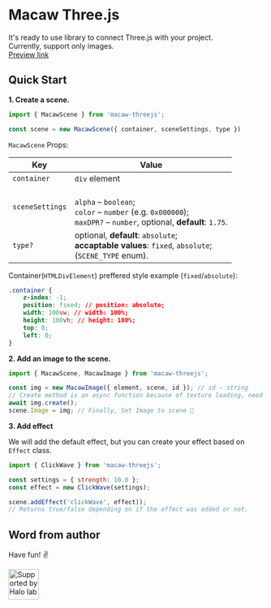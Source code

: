 # Macaw Three.js

It's ready to use library to connect Three.js with your project.<br/>
Currently, support only images.<br/>
[Preview link](https://performance-threejs.vercel.app/ 'Link to preview')

## Quick Start

**1. Create a scene.**

```javascript
import { MacawScene } from 'macaw-threejs';

const scene = new MacawScene({ container, sceneSettings, type })
```

`MacawScene` Props:

| Key | Value |
| ------------ | ------------ |
| `container` | `div` element |
| `sceneSettings` | <br/>`alpha` – `boolean`;<br/>`color` – `number` (e.g. `0x000000`);<br/>`maxDPR?` – `number`, optional, **default**: `1.75`. |
| `type?`  | optional, **default**: `absolute`;<br/>**accaptable values**: `fixed`, `absolute`;<br/>(`SCENE_TYPE` enum). |

Container(`HTMLDivElement`) preffered style example (`fixed`/`absolute`):
```css
.container {
	z-index: -1;
	position: fixed; // position: absolute;
	width: 100vw; // width: 100%;
	height: 100vh; // height: 100%;
	top: 0;
	left: 0;
}
```

**2. Add an image to the scene.**

```javascript
import { MacawScene, MacawImage } from 'macaw-threejs';

const img = new MacawImage({ element, scene, id }); // id – string
// Create method is an async function because of texture loading, need to await it.
await img.create();
scene.Image = img; // Finally, Set Image to scene 👏
```

**3. Add effect**

We will add the default effect, but you can create your effect based on `Effect` class.

```javascript
import { ClickWave } from 'macaw-threejs';

const settings = { strength: 10.0 };
const effect = new ClickWave(settings);

scene.addEffect('clickWave', effect));
// Returns true/false depending on if the effect was added or not.
```

## Word from author

Have fun! ✌️

<a href="https://www.halo-lab.com/?utm_source=github">
  <img src="https://dgestran.sirv.com/Images/supported-by-halolab.png" alt="Supported by Halo lab" height="60">
</a>

